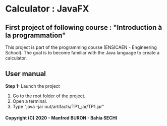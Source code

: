 # Calculator : JavaFX

## First project of following course : "Introduction à la programmation"

This project is part of the programming course (ENSICAEN - Engineering School).
The goal is to become familiar with the Java language to create a calculator.


## User manual

**Step 1:** Launch the project

1. Go to the root folder of the project.
2. Open a terminal.
3. Type "java -jar out/artifacts/TP1_jar/TP1.jar"

#### Copyright (C) 2020 - Manfred BURON - Bahia SECHI
